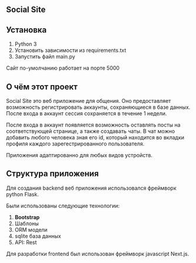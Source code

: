 ## Social Site

## Установка

1. Python 3
2. Установить зависимости из requirements.txt
3. Запустить файл main.py


Сайт по-умолчанию работает на порте 5000

## О чём этот проект

Social Site это веб приложение для общения. Оно предоставляет возможность регистрировать аккаунты, сохраняющиеся в базе данных. После входа в аккаунт сессия сохраняется в течение 1 недели.

После входа в аккаунт появляется возможность оставлять посты на соответствующей странице, а также создавать чаты. В чат можно добавить любого человека зная его id, который находится во вкладки профиля каждого зарегестрированного пользователя.

Приложения адаптированно для любых видов устройств.

## Структура приложения
Для создания backend веб приложения использовался фреймворк python Flask.

Были использованы следующие технологии:
1. <strong>Bootstrap</strong>
2. Шаблоны
3. ORM модели
4. sqlite база данных
5.  API: Rest

Для разработки frontend был использован фреймворк javascript Next.js.